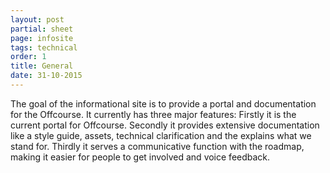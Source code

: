 ```yaml
---
layout: post
partial: sheet
page: infosite
tags: technical
order: 1
title: General
date: 31-10-2015
---
```

The goal of the informational site is to provide a portal and documentation for the Offcourse. It currently has three major features: Firstly it is the current portal for Offcourse. Secondly it provides extensive documentation like a style guide, assets, technical clarification and the explains what we stand for. Thirdly it serves a communicative function with the roadmap, making it easier for people to get involved and voice feedback.  